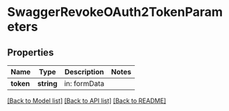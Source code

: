 # SwaggerRevokeOAuth2TokenParameters

## Properties
Name | Type | Description | Notes
------------ | ------------- | ------------- | -------------
**token** | **string** | in: formData | 

[[Back to Model list]](../README.md#documentation-for-models) [[Back to API list]](../README.md#documentation-for-api-endpoints) [[Back to README]](../README.md)


